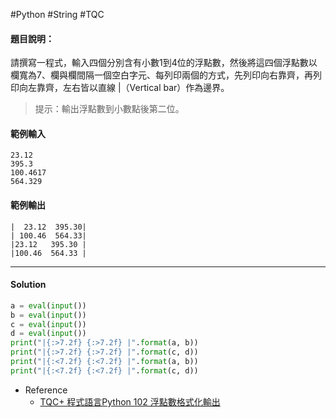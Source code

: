 #Python #String #TQC 
#### 題目說明：

請撰寫一程式，輸入四個分別含有小數1到4位的浮點數，然後將這四個浮點數以欄寬為7、欄與欄間隔一個空白字元、每列印兩個的方式，先列印向右靠齊，再列印向左靠齊，左右皆以直線 |（Vertical bar）作為邊界。

> 提示：輸出浮點數到小數點後第二位。

#### 範例輸入

```
23.12
395.3
100.4617
564.329
```

#### 範例輸出

```
|  23.12  395.30|
| 100.46  564.33|
|23.12   395.30 |
|100.46  564.33 |
```

---
#### Solution
```python linenums="1"
a = eval(input())
b = eval(input())
c = eval(input())
d = eval(input())
print("|{:>7.2f} {:>7.2f} |".format(a, b))
print("|{:>7.2f} {:>7.2f} |".format(c, d))
print("|{:<7.2f} {:<7.2f} |".format(a, b))
print("|{:<7.2f} {:<7.2f} |".format(c, d))
```



- Reference
	- [TQC+ 程式語言Python 102 浮點數格式化輸出](https://jbprogramnotes.com/2020/05/tqc-%e7%a8%8b%e5%bc%8f%e8%aa%9e%e8%a8%80python-102-%e6%b5%ae%e9%bb%9e%e6%95%b8%e6%a0%bc%e5%bc%8f%e5%8c%96%e8%bc%b8%e5%87%ba/)
	